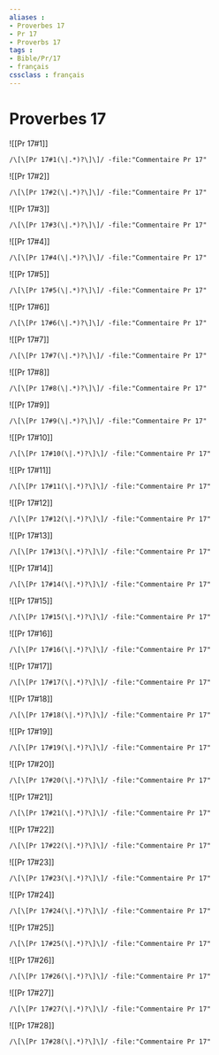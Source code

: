 ```yaml
---
aliases : 
- Proverbes 17
- Pr 17
- Proverbs 17
tags : 
- Bible/Pr/17
- français
cssclass : français
---
```


# Proverbes 17

![[Pr 17#1]]

```query
/\[\[Pr 17#1(\|.*)?\]\]/ -file:"Commentaire Pr 17"
```

![[Pr 17#2]]

```query
/\[\[Pr 17#2(\|.*)?\]\]/ -file:"Commentaire Pr 17"
```

![[Pr 17#3]]

```query
/\[\[Pr 17#3(\|.*)?\]\]/ -file:"Commentaire Pr 17"
```

![[Pr 17#4]]

```query
/\[\[Pr 17#4(\|.*)?\]\]/ -file:"Commentaire Pr 17"
```

![[Pr 17#5]]

```query
/\[\[Pr 17#5(\|.*)?\]\]/ -file:"Commentaire Pr 17"
```

![[Pr 17#6]]

```query
/\[\[Pr 17#6(\|.*)?\]\]/ -file:"Commentaire Pr 17"
```

![[Pr 17#7]]

```query
/\[\[Pr 17#7(\|.*)?\]\]/ -file:"Commentaire Pr 17"
```

![[Pr 17#8]]

```query
/\[\[Pr 17#8(\|.*)?\]\]/ -file:"Commentaire Pr 17"
```

![[Pr 17#9]]

```query
/\[\[Pr 17#9(\|.*)?\]\]/ -file:"Commentaire Pr 17"
```

![[Pr 17#10]]

```query
/\[\[Pr 17#10(\|.*)?\]\]/ -file:"Commentaire Pr 17"
```

![[Pr 17#11]]

```query
/\[\[Pr 17#11(\|.*)?\]\]/ -file:"Commentaire Pr 17"
```

![[Pr 17#12]]

```query
/\[\[Pr 17#12(\|.*)?\]\]/ -file:"Commentaire Pr 17"
```

![[Pr 17#13]]

```query
/\[\[Pr 17#13(\|.*)?\]\]/ -file:"Commentaire Pr 17"
```

![[Pr 17#14]]

```query
/\[\[Pr 17#14(\|.*)?\]\]/ -file:"Commentaire Pr 17"
```

![[Pr 17#15]]

```query
/\[\[Pr 17#15(\|.*)?\]\]/ -file:"Commentaire Pr 17"
```

![[Pr 17#16]]

```query
/\[\[Pr 17#16(\|.*)?\]\]/ -file:"Commentaire Pr 17"
```

![[Pr 17#17]]

```query
/\[\[Pr 17#17(\|.*)?\]\]/ -file:"Commentaire Pr 17"
```

![[Pr 17#18]]

```query
/\[\[Pr 17#18(\|.*)?\]\]/ -file:"Commentaire Pr 17"
```

![[Pr 17#19]]

```query
/\[\[Pr 17#19(\|.*)?\]\]/ -file:"Commentaire Pr 17"
```

![[Pr 17#20]]

```query
/\[\[Pr 17#20(\|.*)?\]\]/ -file:"Commentaire Pr 17"
```

![[Pr 17#21]]

```query
/\[\[Pr 17#21(\|.*)?\]\]/ -file:"Commentaire Pr 17"
```

![[Pr 17#22]]

```query
/\[\[Pr 17#22(\|.*)?\]\]/ -file:"Commentaire Pr 17"
```

![[Pr 17#23]]

```query
/\[\[Pr 17#23(\|.*)?\]\]/ -file:"Commentaire Pr 17"
```

![[Pr 17#24]]

```query
/\[\[Pr 17#24(\|.*)?\]\]/ -file:"Commentaire Pr 17"
```

![[Pr 17#25]]

```query
/\[\[Pr 17#25(\|.*)?\]\]/ -file:"Commentaire Pr 17"
```

![[Pr 17#26]]

```query
/\[\[Pr 17#26(\|.*)?\]\]/ -file:"Commentaire Pr 17"
```

![[Pr 17#27]]

```query
/\[\[Pr 17#27(\|.*)?\]\]/ -file:"Commentaire Pr 17"
```

![[Pr 17#28]]

```query
/\[\[Pr 17#28(\|.*)?\]\]/ -file:"Commentaire Pr 17"
```

